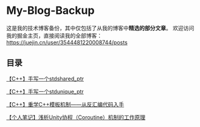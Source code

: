 # My-Blog-Backup
这是我的技术博客备份，其中仅包括了从我的博客中**精选的部分文章**。
欢迎访问我的掘金主页，直接阅读我的全部博客：https://juejin.cn/user/3544481220008744/posts

## 目录
[【C++】手写一个stdshared_ptr](blogs/cpp/【C++】手写一个stdshared_ptr/【C++】手写一个stdshared_ptr.md)

[【C++】手写一个stdunique_ptr](blogs/cpp/【C++】手写一个stdunique_ptr/【C++】手写一个stdunique_ptr.md)

[【C++】重学C++模板机制——从反汇编代码入手](blogs/cpp/【C++】重学C++模板机制——从反汇编代码入手/【C++】重学C++模板机制——从反汇编代码入手.md)

[【个人笔记】浅析Unity协程（Coroutine）机制的工作原理](blogs/other/【个人笔记】浅析Unity协程（Coroutine）机制的工作原理/【个人笔记】浅析Unity协程（Coroutine）机制的工作原理.md)


